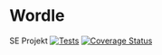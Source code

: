 # Wordle
 SE Projekt
 [![Tests](https://github.com/spankyhsk/wordle/actions/workflows/scala.yml/badge.svg)](https://github.com/spankyhsk/wordle/actions/workflows/scala.yml)
 [![Coverage Status](https://coveralls.io/repos/github/spankyhsk/wordle/badge.svg?branch=main)](https://coveralls.io/github/spankyhsk/wordle?branch=main)